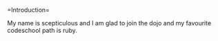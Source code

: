 =Introduction=

My name is scepticulous and I am glad to join the dojo and
my favourite codeschool path is ruby.
